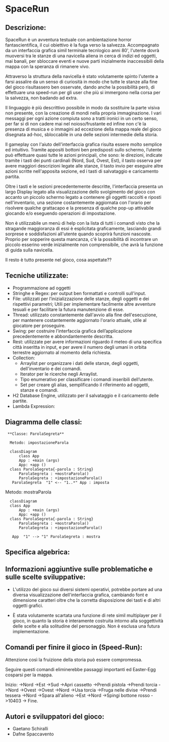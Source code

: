 # SpaceRun

## Descrizione:
SpaceRun è un avventura testuale con ambientazione horror fantascientifica, il cui obiettivo è la fuga verso la salvezza. Accompagnato da un interfaccia grafica simil terminale tecnlogico anni 80', l'utente dovrà muoversi tra le stanze di una navicella aliena in cerca di indizi ed oggetti, mai banali, per sbloccare eventi e nuove parti inizialmente inaccessibili della mappa con la speranza di rimanere vivo.

Attraverso la struttura della navicella è stato volutamente spinto l'utente a farsi assalire da un senso di curiosità in modo che tutte le stanze alla fine del gioco risultassero ben osservate, dando anche la possibilità però, di effettuare una speed-run per gli user che più si immergono nella corsa per la salvezza, non badando ad extra.

Il linguaggio è più descrittivo possibile in modo da sostituire la parte visiva non presente, con la creazione di mondi nella propria immaginazione. I vari messaggi per ogni azione compiuta sono a tratti ironici in un certo senso, per far si di non cadere mai nel noioso/frustante ed infine non c'è la presenza di musica e o immagini ad eccezione della mappa reale del gioco disegnata ad-hoc, sbloccabile in una delle sezioni intermedie della storia.

Il gameplay con l'aiuto dell'interfaccia grafica risulta essere molto semplice ed intuitivo. Tramite appositi bottoni ben predisposti sullo schermo, l’utente può effettuare quasi tutte le azioni principali, che sono: le direzioni, indicate tramite i tasti dei punti cardinali (Nord, Sud, Ovest, Est), il tasto osserva per avere maggiori descrizioni legate alle stanze, il tasto invio per eseguire altre azioni scritte nell'apposita sezione, ed i tasti di salvataggio e caricamento partita.

Oltre i tasti e le sezioni precedentemente descritte, l'interfaccia presenta un largo Display legato alla visualizzazione dello svolgimento del gioco con accanto un piccolo schermo legato a contenere gli oggetti raccolti e riposti nell'inventario, una sezione costantemente aggiornata con l'orario per risolvere qualche grattacapo e la presenza di qualche pop-up attivabile giocando e/o eseguendo operazioni di impostazione.

Non è utilizzabile un menù di help con la lista di tutti i comandi visto che la stragande maggioranza di essi è esplicitata graficamente, lasciando grandi sorprese e soddisfazioni all'utente quando scoprirà funzioni nascoste. Proprio per sopperire questa mancanza, c'è la possibilità di incontrare un piccolo esserino verde inizialmente non comprensibile, che avrà la funzione di guida sulla navicella.

Il resto è tutto presente nel gioco, cosa aspettate??

## Tecniche utilizzate: 
- Programmazione ad oggetti
- Stringhe e Regex: per output ben formattati e controlli sull'input.
- File: utilizzati per l’inizializzazione delle stanze, degli oggetti e dei rispettivi parametri; Utili per implementare facilmente altre avventure tesuali e per facilitare la futura manutenzione di esse.
- Thread: utilizzato constantemente dall'avvio alla fine dell'esecuzione, per mantenere costantemente aggiornato l'orario attuale, utile al giocatore per proseguire.
- Swing: per costruire l’interfaccia grafica dell’applicazione precedentemente e abbondantemente descritta.
- Rest: utilizzate per avere informazioni riguardo il meteo di una specifica città inseritta in input, e per avere il numero degli umani in orbita terrestre aggiornato al momento della richiesta.
- Collection: 
    - Arraylist per organizzare i dati delle stanze, degli oggetti, dell'inventario e dei comandi.
    - Iterator per le ricerche negli Arraylist.
    - Tipo enumerativo per classificare i comandi inseribili dell’utente.
    - Set per creare gli alias, semplificando il riferimento ad oggetti, stanze e comandi.
- H2 Database Engine, utilizzato per il salvataggio e il caricamento delle partite.
- Lambda Expression: 

## Diagramma delle classi:

     **Classe: ParolaSegreta**

      Metodo: impostazioneParola

  ```mermaid
    classDiagram
        class App 
        App : +main (args)
        App: +app ()
    class ParolaSegreta{-parola : String}
        ParolaSegreta : +mostraParola()
        ParolaSegreta : +impostazioneParola()
     ParolaSegreta  "1" <-- "1..*" App : imposta
  ```
  Metodo: mostraParola

  ```mermaid
    classDiagram
    class App 
        App : +main (args)
        App: +app ()
    class ParolaSegreta{-parola : String}
        ParolaSegreta : +mostraParola() 
        ParolaSegreta : +impostazioneParola()

     App  "1" --> "1" ParolaSegreta : mostra
  ```


## Specifica algebrica:

## Informazioni aggiuntive sulle problematiche e sulle scelte sviluppative:

- L'utilizzo del gioco sui diversi sistemi operativi, potrebbe portare ad una diversa visualizzazione dell'interfaccia grafica, cambiando font e dimensione caratteri oltre che la corretta disposizione dei tasti e di altri oggetti grafici.

- È stata volutamente scartata una funzione di rete simil multiplayer per il gioco, in quanto la storia è interamente costruita intorno alla soggettività delle scelte e alla solitudine del personaggio. Non è esclusa una futura implementazione.
 
## Comandi per finire il gioco in (Speed-Run):
Attenzione così la fruizione della storia può essere compromessa. 

Seguire questi comandi eliminerebbe passaggi importanti ed Easter-Egg cosparsi per la mappa.

Inizio:
->Nord
->Est
->Sud
->Apri cassetto
->Prendi pistola
->Prendi torcia
->Nord
->Ovest
->Ovest
->Nord
->Usa torcia
->Fruga nelle divise
->Prendi tessera
->Nord
->Spara all'alieno
->Est
->Nord
->Spingi bottone rosso
->10403
-> Fine.

## Autori e sviluppatori del gioco:
-	Gaetano Schiralli
-	Dafne Spaccavento

